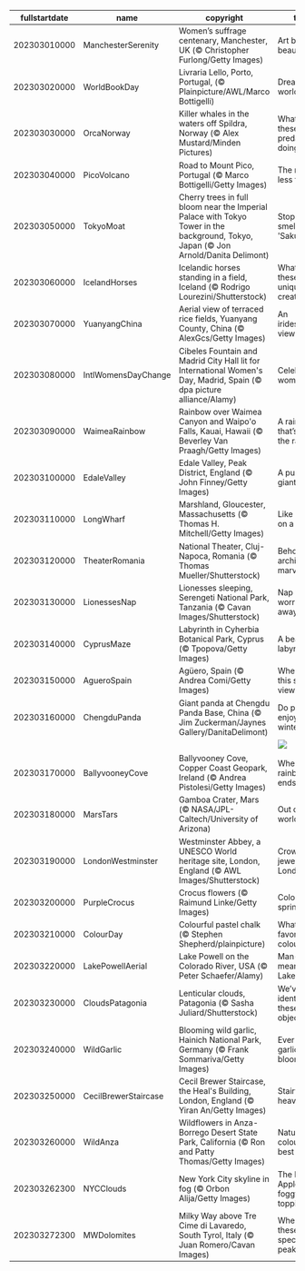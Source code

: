 |fullstartdate|name|copyright|title|image|
|--|--|--|--|--|
202303010000|ManchesterSerenity|Women’s suffrage centenary, Manchester, UK (© Christopher Furlong/Getty Images)|Art beyond beauty|![](/en-GB/2023/03/202303010000ManchesterSerenity.jpg)|
202303020000|WorldBookDay|Livraria Lello, Porto, Portugal, (© Plainpicture/AWL/Marco Bottigelli)|Dream world|![](/en-GB/2023/03/202303020000WorldBookDay.jpg)|
202303030000|OrcaNorway|Killer whales in the waters off Spildra, Norway (© Alex Mustard/Minden Pictures)|What are these predators doing?|![](/en-GB/2023/03/202303030000OrcaNorway.jpg)|
202303040000|PicoVolcano|Road to Mount Pico, Portugal (© Marco Bottigelli/Getty Images)|The road less taken?|![](/en-GB/2023/03/202303040000PicoVolcano.jpg)|
202303050000|TokyoMoat|Cherry trees in full bloom near the Imperial Palace with Tokyo Tower in the background, Tokyo, Japan (© Jon Arnold/Danita Delimont)|Stop and smell the 'Sakura|![](/en-GB/2023/03/202303050000TokyoMoat.jpg)|
202303060000|IcelandHorses|Icelandic horses standing in a field, Iceland (© Rodrigo Lourezini/Shutterstock)|What are these unique creatures?|![](/en-GB/2023/03/202303060000IcelandHorses.jpg)|
202303070000|YuanyangChina|Aerial view of terraced rice fields, Yuanyang County, China (© AlexGcs/Getty Images)|An iridescent view|![](/en-GB/2023/03/202303070000YuanyangChina.jpg)|
202303080000|IntlWomensDayChange|Cibeles Fountain and Madrid City Hall lit for International Women's Day, Madrid, Spain (© dpa picture alliance/Alamy)|Celebrating women|![](/en-GB/2023/03/202303080000IntlWomensDayChange.jpg)|
202303090000|WaimeaRainbow|Rainbow over Waimea Canyon and Waipo'o Falls, Kauai, Hawaii (© Beverley Van Praagh/Getty Images)|A rainbow that’s worth the rainfall|![](/en-GB/2023/03/202303090000WaimeaRainbow.jpg)|
202303100000|EdaleValley|Edale Valley, Peak District, England (© John Finney/Getty Images)|A puzzle for giants|![](/en-GB/2023/03/202303100000EdaleValley.jpg)|
202303110000|LongWharf|Marshland, Gloucester, Massachusetts (© Thomas H. Mitchell/Getty Images)|Like paint on a canvas|![](/en-GB/2023/03/202303110000LongWharf.jpg)|
202303120000|TheaterRomania|National Theater, Cluj-Napoca, Romania (© Thomas Mueller/Shutterstock)|Behold the architectural marvel|![](/en-GB/2023/03/202303120000TheaterRomania.jpg)|
202303130000|LionessesNap|Lionesses sleeping, Serengeti National Park, Tanzania (© Cavan Images/Shutterstock)|Nap your worries away|![](/en-GB/2023/03/202303130000LionessesNap.jpg)|
202303140000|CyprusMaze|Labyrinth in Cyherbia Botanical Park, Cyprus (© Tpopova/Getty Images)|A beautiful labyrinth|![](/en-GB/2023/03/202303140000CyprusMaze.jpg)|
202303150000|AgueroSpain|Agüero, Spain (© Andrea Comi/Getty Images)|Where is this scenic view?|![](/en-GB/2023/03/202303150000AgueroSpain.jpg)|
202303160000|ChengduPanda|Giant panda at Chengdu Panda Base, China (© Jim Zuckerman/Jaynes Gallery/DanitaDelimont)|Do pandas enjoy winter?|![](/en-GB/2023/03/202303160000ChengduPanda.jpg)|
||||![](/en-GB/2023/03/.jpg)|
202303170000|BallyvooneyCove|Ballyvooney Cove, Copper Coast Geopark, Ireland (© Andrea Pistolesi/Getty Images)|Where the rainbow ends|![](/en-GB/2023/03/202303170000BallyvooneyCove.jpg)|
202303180000|MarsTars|Gamboa Crater, Mars (© NASA/JPL-Caltech/University of Arizona)|Out of this world|![](/en-GB/2023/03/202303180000MarsTars.jpg)|
202303190000|LondonWestminster|Westminster Abbey, a UNESCO World heritage site, London, England (© AWL Images/Shutterstock)|Crowning jewel of London|![](/en-GB/2023/03/202303190000LondonWestminster.jpg)|
202303200000|PurpleCrocus|Crocus flowers (© Raimund Linke/Getty Images)|Colors of spring|![](/en-GB/2023/03/202303200000PurpleCrocus.jpg)|
202303210000|ColourDay|Colourful pastel chalk (© Stephen Shepherd/plainpicture)|What’s your favorite colour?|![](/en-GB/2023/03/202303210000ColourDay.jpg)|
202303220000|LakePowellAerial|Lake Powell on the Colorado River, USA (© Peter Schaefer/Alamy)|Man-made, meandering Lake Powell|![](/en-GB/2023/03/202303220000LakePowellAerial.jpg)|
202303230000|CloudsPatagonia|Lenticular clouds, Patagonia (© Sasha Juliard/Shutterstock)|We’ve identified these ‘flying objects’|![](/en-GB/2023/03/202303230000CloudsPatagonia.jpg)|
202303240000|WildGarlic|Blooming wild garlic, Hainich National Park, Germany (© Frank Sommariva/Getty Images)|Ever seen garlic bloom?|![](/en-GB/2023/03/202303240000WildGarlic.jpg)|
202303250000|CecilBrewerStaircase|Cecil Brewer Staircase, the Heal's Building, London, England (© Yiran An/Getty Images)|Stairway to heaven?|![](/en-GB/2023/03/202303250000CecilBrewerStaircase.jpg)|
202303260000|WildAnza|Wildflowers in Anza-Borrego Desert State Park, California (© Ron and Patty Thomas/Getty Images)|Nature at its colourful best|![](/en-GB/2023/03/202303260000WildAnza.jpg)|
202303262300|NYCClouds|New York City skyline in fog (© Orbon Alija/Getty Images)|The Big Apple with a foggy topping|![](/en-GB/2023/03/202303262300NYCClouds.jpg)|
202303272300|MWDolomites|Milky Way above Tre Cime di Lavaredo, South Tyrol, Italy (© Juan Romero/Cavan Images)|Where are these spectacular peaks?|![](/en-GB/2023/03/202303272300MWDolomites.jpg)|
